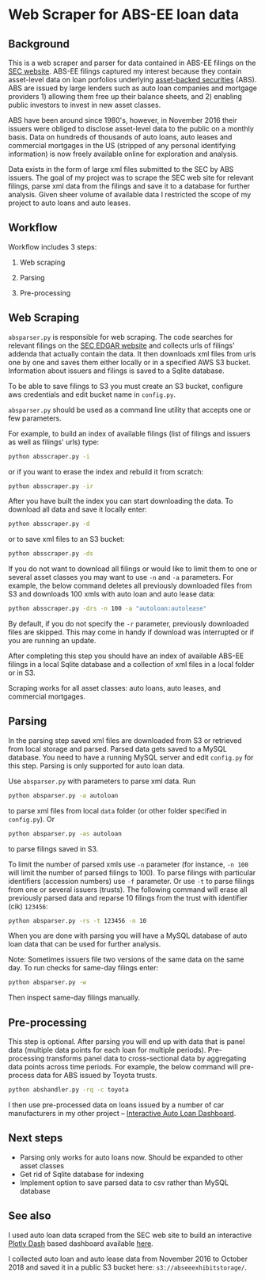 # Web Scraper for ABS-EE loan data

## Background

This is a web scraper and parser for data contained in ABS-EE filings on the 
[SEC website](https://searchwww.sec.gov/EDGARFSClient/jsp/EDGAR_MainAccess.jsp?search_text=*&sort=Date&formType=FormABSEE&isAdv=true&stemming=true&numResults=10&querySic=6189&fromDate=11/01/2016&toDate=10/10/2018&numResults=10). 
ABS-EE filings captured my interest because they contain asset-level data on loan porfolios underlying 
[asset-backed securities](https://en.wikipedia.org/wiki/Asset-backed_security) 
(ABS). ABS are issued by large lenders such as auto loan companies and mortgage providers 1) 
allowing them free up their balance sheets, and 2) enabling public investors to invest in new 
asset classes.

ABS have been around since 1980's, however, in November 2016 their issuers were obliged to
disclose asset-level data to the public on a monthly basis. Data on hundreds of thousands 
of auto loans, auto leases and commercial mortgages in the US (stripped of any personal 
identifying information) is now freely available online for exploration and analysis.

Data exists in the form of large xml files submitted to the SEC by ABS issuers. The goal of my project 
was to scrape the SEC web site for relevant filings, parse xml data from the filings and save it
to a database for further analysis. Given sheer volume of available data I restricted 
the scope of my project to auto loans and auto leases. 

## Workflow

Workflow includes 3 steps:

1. Web scraping

2. Parsing

3. Pre-processing

## Web Scraping

`absparser.py` is responsible for web scraping. The code searches for relevant filings on the
[SEC EDGAR website](https://www.sec.gov/edgar/searchedgar/companysearch.html) and collects 
urls of filings' addenda that actually contain the data. It then downloads xml files from urls
one by one and saves them either locally or in a specified AWS S3 bucket. Information about
issuers and filings is saved to a Sqlite database.

To be able to save filings to S3 you must create an S3 bucket, configure aws credentials and edit
bucket name in `config.py`.

`absparser.py` should be used as a command line utility that accepts one or few parameters.

For example, to build an index of available filings (list of filings and issuers as well as
filings' urls) type:

```bash
python absscraper.py -i
```
or if you want to erase the index and rebuild it from scratch:
```bash
python absscraper.py -ir
```
After you have built the index you can start downloading the data. To download all data and
save it locally enter:
```bash
python absscraper.py -d
```
or to save xml files to an S3 bucket:
```bash
python absscraper.py -ds
```
If you do not want to download all filings or would like to limit them to one or several
asset classes you may want to use `-n` and `-a` parameters. For example, the below command deletes
all previously downloaded files from S3 and downloads 100 xmls with auto loan and 
auto lease data:
```bash
python absscraper.py -drs -n 100 -a "autoloan:autolease"
```
By default, if you do not specify the `-r` parameter, previously downloaded files are skipped. 
This may come in handy if download was interrupted or if you are running an update.

After completing this step you should have an index of available ABS-EE filings in a local Sqlite database
and a collection of xml files in a local folder or in S3.

Scraping works for all asset classes: auto loans, auto leases, and commercial mortgages.

## Parsing
In the parsing step saved xml files are downloaded from S3 or retrieved from local storage
and parsed. Parsed data gets saved to a MySQL database. You need to have a running MySQL
server and edit `config.py` for this step. Parsing is only supported for auto loan data.

Use `absparser.py` with parameters to parse xml data. Run
```bash
python absparser.py -a autoloan
```
to parse xml files from local `data` folder (or other folder specified in `config.py`). Or
```bash
python absparser.py -as autoloan
```
to parse filings saved in S3.

To limit the number of parsed xmls use `-n` parameter (for instance, `-n 100` will limit 
the number of parsed filings to 100). To parse filings with particular identifiers 
(accession numbers) use `-f` parameter. Or use `-t` to parse filings from one or several
issuers (trusts). The following command will erase all previously parsed data and reparse 
10 filings from the trust with identifier (cik) `123456`: 
```bash
python absparser.py -rs -t 123456 -n 10
```
When you are done with parsing you will have a MySQL database of auto loan data that can be
used for further analysis.

Note: Sometimes issuers file two versions of the same data on the same day. To run checks for same-day filings
enter:
```bash
python absparser.py -w
```
Then inspect same-day filings manually.

## Pre-processing

This step is optional. After parsing you will end up with data that is panel data (multiple data points 
for each loan for multiple periods). Pre-processing transforms panel data to cross-sectional data
by aggregating data points across time periods. For example, the below command will pre-process data for ABS
issued by Toyota trusts. 
```bash
python abshandler.py -rq -c toyota
```
I then use pre-processed data on loans issued by a number of car manufacturers in my other project &ndash; 
[Interactive Auto Loan Dashboard](https://github.com/glebkorolkov/absdashboard).

## Next steps
* Parsing only works for auto loans now. Should be expanded to other asset classes
* Get rid of Sqlite database for indexing
* Implement option to save parsed data to csv rather than MySQL database

## See also
I used auto loan data scraped from the SEC web site to build an interactive 
[Plotly Dash](https://plot.ly/products/dash/) based dashboard available 
[here](https://github.com/glebkorolkov/absdashboard).

I collected auto loan and auto lease data from November 2016 to October 2018 and saved it in
a public S3 bucket here: `s3://abseeexhibitstorage/`.